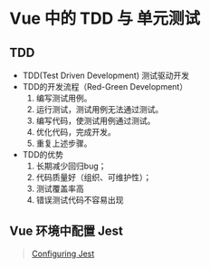 # Vue 中的 TDD 与 单元测试

## TDD

* TDD(Test Driven Development) 测试驱动开发
* TDD的开发流程（Red-Green Development）
  1. 编写测试用例。
  2. 运行测试，测试用例无法通过测试。
  3. 编写代码，使测试用例通过测试。
  4. 优化代码，完成开发。
  5. 重复上述步骤。
* TDD的优势
  1. 长期减少回归bug；
  2. 代码质量好（组织、可维护性）；
  3. 测试覆盖率高
  4. 错误测试代码不容易出现
  
## Vue 环境中配置 Jest



> [Configuring Jest](https://jestjs.io/docs/en/configuration)